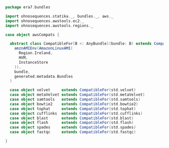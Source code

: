 
```scala
package era7.bundles

import ohnosequences.statika._, bundles._, aws._
import ohnosequences.awstools.ec2._
import ohnosequences.awstools.regions._

case object awsCompats {

  abstract class CompatibleFor[B <: AnyBundle](bundle: B) extends Compatible(
    amznAMIEnv(AmazonLinuxAMI(
      Region.Ireland,
      HVM,
      InstanceStore
    )),
    bundle,
    generated.metadata.Bundles
  )

  case object velvet     extends CompatibleFor(std.velvet)
  case object metaVelvet extends CompatibleFor(std.metaVelvet)
  case object samtools   extends CompatibleFor(std.samtools)
  case object bowtie2    extends CompatibleFor(std.bowtie2)
  case object tophat     extends CompatibleFor(std.tophat)
  case object cufflinks  extends CompatibleFor(std.cufflinks)
  case object blast      extends CompatibleFor(std.blast)
  case object flash      extends CompatibleFor(std.flash)
  case object spades     extends CompatibleFor(std.spades)
  case object fastqc     extends CompatibleFor(std.fastqc)

}

```




[main/scala/era7.bundles/awsCompats.scala]: awsCompats.scala.md
[main/scala/era7.bundles/std.scala]: std.scala.md
[test/scala/era7.bundles/Tests.scala]: ../../../test/scala/era7.bundles/Tests.scala.md
